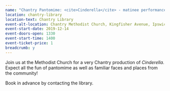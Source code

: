 ```yaml
---
name: "Chantry Pantomime: <cite>Cinderella</cite> - matinee performance"
location: chantry-library
location-text: Chantry Library
event-alt-location: Chantry Methodist Church, Kingfisher Avenue, Ipswich, IP2 0QN
event-start-date: 2019-12-14
event-doors-open: 1330
event-start-time: 1400
event-ticket-price: 1
breadcrumb: y
---
```


Join us at the Methodist Church for a very Chantry production of <cite>Cinderella</cite>. Expect all the fun of pantomime as well as familiar faces and places from the community!

Book in advance by contacting the library.
